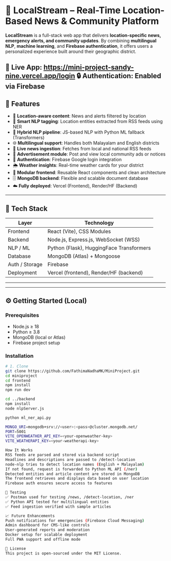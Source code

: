 # 📡 LocalStream – Real-Time Location-Based News & Community Platform

**LocalStream** is a full-stack web app that delivers **location-specific news, emergency alerts, and community updates**. By combining **multilingual NLP**, **machine learning**, and **Firebase authentication**, it offers users a personalized experience built around their geographic district.

🔗 **Live App:** https://mini-project-sandy-nine.vercel.app/login
🔒 **Authentication:** Enabled via Firebase  
---

## 🚀 Features


- 📍 **Location-aware content**: News and alerts filtered by location
- 🧠 **Smart NLP tagging**: Location entities extracted from RSS feeds using NER
- 🔁 **Hybrid NLP pipeline**: JS-based NLP with Python ML fallback (Transformers)
- 🌐 **Multilingual support**: Handles both Malayalam and English districts
- 📡 **Live news ingestion**: Fetches from local and national RSS feeds
- 📢 **Advertisement module**: Post and view local community ads or notices
- 🔐 **Authentication**: Firebase Google login integration
- 🌦 **Weather insights**: Real-time weather cards for your district
- 🧩 **Modular frontend**: Reusable React components and clean architecture
- 🗄️ **MongoDB backend**: Flexible and scalable document database
- ☁️ **Fully deployed**: Vercel (Frontend), Render/HF (Backend)

---

## 🔧 Tech Stack

| Layer         | Technology                              |
|---------------|------------------------------------------|
| Frontend      | React (Vite), CSS Modules                |
| Backend       | Node.js, Express.js, WebSocket (WSS)     |
| NLP / ML      | Python (Flask), HuggingFace Transformers |
| Database      | MongoDB (Atlas) + Mongoose               |
| Auth / Storage| Firebase                                 |
| Deployment    | Vercel (frontend), Render/HF (backend)   |

---

---

## ⚙️ Getting Started (Local)

### Prerequisites
- Node.js ≥ 18
- Python ≥ 3.8
- MongoDB (local or Atlas)
- Firebase project setup

### Installation

```bash
# 1. Clone
git clone https://github.com/FathimaNadhaMK/MiniProject.git
cd miniproject
cd frontend
npm install
npm run dev

cd ../backend
npm install
node nlpServer.js

python ml_ner_api.py

MONGO_URI=mongodb+srv://<user>:<pass>@cluster.mongodb.net/
PORT=5001
VITE_OPENWEATHER_API_KEY=<your-openweather-key>
VITE_WEATHERAPI_KEY=<your-weatherapi-key>

How It Works
RSS feeds are parsed and stored via backend script
Headlines and descriptions are passed to /detect-location
node-nlp tries to detect location names (English + Malayalam)
If not found, request is forwarded to Python ML API (/ner)
Detected entities and article content are stored in MongoDB
The frontend retrieves and displays data based on user location
Firebase auth ensures secure access to features

🧪 Testing
✅ Postman used for testing /news, /detect-location, /ner
✅ Python API tested for multilingual entities
✅ Feed ingestion verified with sample articles

📈 Future Enhancements
Push notifications for emergencies (Firebase Cloud Messaging)
Admin dashboard for CMS-like controls
User-generated reports and moderation
Docker setup for scalable deployment
Full PWA support and offline mode

📄 License
This project is open-sourced under the MIT License.


